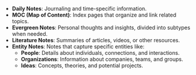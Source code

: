 

- **Daily Notes**: Journaling and time-specific information.
- **MOC (Map of Content)**: Index pages that organize and link related topics. 
- **Evergreen Notes**: Personal thoughts and insights, divided into subtypes when needed. 
- **Literature Notes**: Summaries of articles, videos, or other resources.
- **Entity Notes**: Notes that capture specific entities like:
    - **People**: Details about individuals, connections, and interactions.
    - **Organizations**: Information about companies, teams, and groups.
    - **Ideas**: Concepts, theories, and potential projects. 